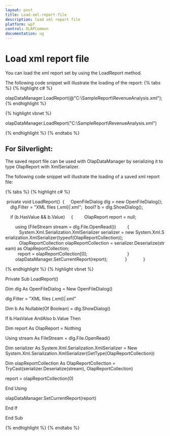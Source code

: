 ```yaml
---
layout: post
title: Load-xml-report-file
description: load xml report file
platform: wpf
control: OLAPCommon
documentation: ug
---
```


# Load xml report file

You can load the xml report set by using the LoadReport method.

The following code snippet will illustrate the loading of the report:
{% tabs %}
{% highlight c# %}



olapDataManager.LoadReport(@"C:\SampleReport\RevenueAnalysis.xml");
{% endhighlight  %}


{% highlight vbnet %}



olapDataManager.LoadReport("C:\SampleReport\RevenueAnalysis.xml")

{% endhighlight  %}
{% endtabs %}

## For Silverlight:



The saved report file can be used with OlapDataManager by serializing it to type OlapReport with XmlSerializer.

The following code snippet will illustrate the loading of a saved xml report file:

{% tabs %}
{% highlight c# %}



 private void LoadReport()
 {
    OpenFileDialog dlg = new OpenFileDialog();
    dlg.Filter = "XML files (*.xml)|*.xml";
 bool? b = dlg.ShowDialog();

    if (b.HasValue && b.Value)
    {
        OlapReport report = null;

        using (FileStream stream = dlg.File.OpenRead())
        {
           System.Xml.Serialization.XmlSerializer serializer = new System.Xml.Serialization.XmlSerializer(typeof(OlapReportCollection));
           OlapReportCollection olapReportCollection = serializer.Deserialize(stream) as OlapReportCollection;
          report = olapReportCollection[0];                       
        }
        olapDataManager.SetCurrentReport(report);         
    }            
}


{% endhighlight  %}
{% highlight vbnet %}



Private Sub LoadReport()

Dim dlg As OpenFileDialog = New OpenFileDialog()

dlg.Filter = "XML files (*.xml)|*.xml"

Dim b As Nullable(Of Boolean) = dlg.ShowDialog()



If b.HasValue AndAlso b.Value Then

Dim report As OlapReport = Nothing



Using stream As FileStream = dlg.File.OpenRead()

Dim serializer As System.Xml.Serialization.XmlSerializer = New System.Xml.Serialization.XmlSerializer(GetType(OlapReportCollection))

Dim olapReportCollection As OlapReportCollection = TryCast(serializer.Deserialize(stream), OlapReportCollection)

report = olapReportCollection(0)

End Using

olapDataManager.SetCurrentReport(report)

End If

 End Sub

{% endhighlight  %}
{% endtabs %}
